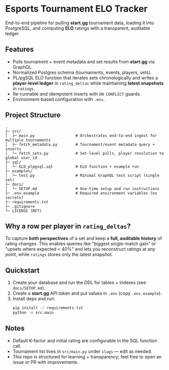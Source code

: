 # Esports Tournament ELO Tracker

End-to-end pipeline for pulling **start.gg** tournament data, loading it into PostgreSQL, and computing **ELO** ratings with a transparent, auditable ledger.

## Features
- Pulls tournament + event metadata and set results from **start.gg** via GraphQL.
- Normalized Postgres schema (tournaments, events, players, sets).
- PL/pgSQL ELO function that iterates sets chronologically and writes a **player-level ledger** in `rating_deltas` while maintaining **latest snapshots** in `ratings`.
- Re-runnable and idempotent inserts with `ON CONFLICT` guards.
- Environment-based configuration with `.env`.

## Project Structure
```
.
├─ src/
│  ├─ main.py                  # Orchestrates end-to-end ingest for multiple tournaments
│  ├─ fetch_metadata.py        # Tournament/event metadata query + inserts
│  └─ fetch_sets.py            # Set-level pulls, player resolution to global user_id
├─ sql/
│  └─ ELO_plpgsql.sql          # ELO function + example run
├─ examples/
│  └─ test.py                  # Minimal GraphQL test script (single set)
├─ docs/
│  └─ SETUP.md                 # One-time setup and run instructions
├─ .env.example                # Required environment variables (no secrets)
├─ requirements.txt
├─ .gitignore
└─ LICENSE (MIT)
```

## Why a row per player in `rating_deltas`?
To capture **both perspectives** of a set and keep a **full, auditable history** of rating changes. This enables queries like "biggest single-match gain" or "upsets where expected < 40%" and lets you reconstruct ratings at any point, while `ratings` stores only the latest snapshot.

## Quickstart
1. Create your database and run the DDL for tables + indexes (see `docs/SETUP.md`).
2. Create a **start.gg** API token and put values in `.env` (copy `.env.example`).
3. Install deps and run:
   ```bash
   pip install -r requirements.txt
   python -m src.main
   ```

## Notes
- Default K-factor and initial rating are configurable in the SQL function call.
- Tournament list lives in `src/main.py` under `slugs` — edit as needed.
- This repo is structured for learning + transparency; feel free to open an issue or PR with improvements.